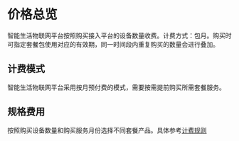 # 价格总览

 智能生活物联网平台按照购买接入平台的设备数量收费。计费方式：包月。购买时可指定套餐包使用对应的有效期，同一时间段内重复购买的数量会进行叠加。

 ## 计费模式

智能生活物联网平台采用按月预付费的模式，需要按需提前购买所需套餐服务。


 ## 规格费用
按照购买设备数量和购买服务月份选择不同套餐产品。具体参考[计费规则](Billing-Rules.md)

